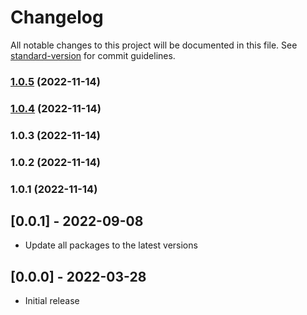 # Changelog

All notable changes to this project will be documented in this file. See [standard-version](https://github.com/conventional-changelog/standard-version) for commit guidelines.

### [1.0.5](https://github.com/leonied7/statoscope-module-usage-frequency/compare/v1.0.4...v1.0.5) (2022-11-14)

### [1.0.4](https://github.com/leonied7/statoscope-module-usage-frequency/compare/v1.0.3...v1.0.4) (2022-11-14)

### 1.0.3 (2022-11-14)

### 1.0.2 (2022-11-14)

### 1.0.1 (2022-11-14)

## [0.0.1] - 2022-09-08

- Update all packages to the latest versions

## [0.0.0] - 2022-03-28

- Initial release
